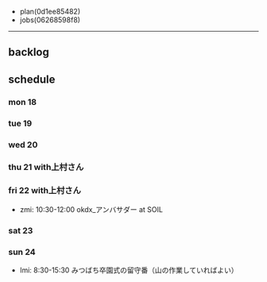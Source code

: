 
- plan(0d1ee85482)
- jobs(06268598f8)
---

## backlog

## schedule
### mon 18
### tue 19
### wed 20
### thu 21 with上村さん
### fri 22 with上村さん
- zmi: 10:30-12:00 okdx_アンバサダー at SOIL
### sat 23
### sun 24
- lmi: 8:30-15:30 みつばち卒園式の留守番（山の作業していればよい）




